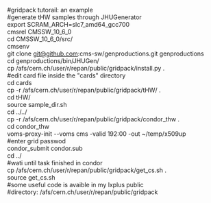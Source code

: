 #gridpack tutorail: an example  
#generate tHW samples through JHUGenerator  
export SCRAM_ARCH=slc7_amd64_gcc700  
cmsrel CMSSW_10_6_0  
cd CMSSW_10_6_0/src/  
cmsenv  
git clone git@github.com:cms-sw/genproductions.git genproductions  
cd genproductions/bin/JHUGen/  
cp /afs/cern.ch/user/r/repan/public/gridpack/install.py .  
#edit card file inside the "cards" directory  
cd cards  
cp -r /afs/cern.ch/user/r/repan/public/gridpack/tHW/ .  
cd tHW/  
source sample_dir.sh  
cd ../../  
cp -r /afs/cern.ch/user/r/repan/public/gridpack/condor_thw .   
cd condor_thw  
voms-proxy-init --voms cms -valid 192:00 -out ~/temp/x509up   
#enter grid passwod  
condor_submit condor.sub  
cd ../  
#wati until task finished in condor  
cp /afs/cern.ch/user/r/repan/public/gridpack/get_cs.sh .  
source get_cs.sh  
#some useful code is avaible in my lxplus public  
#directory: /afs/cern.ch/user/r/repan/public/gridpack  



